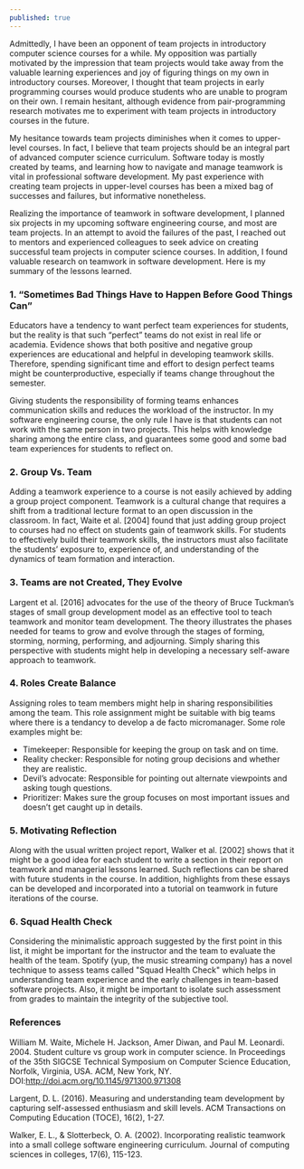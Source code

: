 ```yaml
---
published: true
---
```

Admittedly, I have been an opponent of team projects in introductory computer science courses for a while.  My opposition was partially motivated by the impression that team projects would take away from the valuable learning experiences and joy of figuring things on my own in introductory courses.  Moreover, I thought that team projects in early programming courses would produce students who are unable to program on their own.  I remain hesitant, although evidence from pair-programming research motivates me to experiment with team projects in introductory courses in the future.

My hesitance towards team projects diminishes when it comes to upper-level courses.  In fact, I believe that team projects should be an integral part of advanced computer science curriculum. Software today is mostly created by teams, and learning how to navigate and manage teamwork is vital in professional software development.  My past experience with creating team projects in upper-level courses has been a mixed bag of successes and failures, but informative nonetheless.  

Realizing the importance of teamwork in software development, I planned six projects in my upcoming software engineering course, and most are team projects.  In an attempt to avoid the failures of the past, I reached out to mentors and experienced colleagues to seek advice on creating successful team projects in computer science courses.  In addition, I found valuable research on teamwork in software development.  Here is my summary of the lessons learned.

### 1. “Sometimes Bad Things Have to Happen Before Good Things Can”
Educators have a tendency to want perfect team experiences for students, but the reality is that such “perfect” teams do not exist in real life or academia.  Evidence shows that both positive and negative group experiences are educational and helpful in developing teamwork skills.  Therefore, spending significant time and effort to design perfect teams might be counterproductive, especially if teams change throughout the semester.

Giving students the responsibility of forming teams enhances communication skills and reduces the workload of the instructor.  In my software engineering course, the only rule I have is that students can not work with the same person in two projects.  This helps with knowledge sharing among the entire class, and guarantees some good and some bad team experiences for students to reflect on.

### 2. Group Vs. Team
Adding a teamwork experience to a course is not easily achieved by adding a group project component.  Teamwork is a cultural change that requires a shift from a traditional lecture format to an open discussion in the classroom.  In fact, Waite et al. [2004] found that just adding group project to courses had no effect on students gain of teamwork skills.  For students to effectively build their teamwork skills, the instructors must also facilitate the students’ exposure to, experience of, and understanding of the dynamics of team formation and interaction.

### 3. Teams are not Created, They Evolve
Largent et al. [2016] advocates for the use of the theory of Bruce Tuckman’s stages of small group development model as an effective tool to teach teamwork and monitor team development.  The theory illustrates the phases needed for teams to grow and evolve through the stages of forming, storming, norming, performing, and adjourning.  Simply sharing this perspective with students might help in developing a necessary self-aware approach to teamwork.

### 4. Roles Create Balance
Assigning roles to team members might help in sharing responsibilities among the team.  This role assignment might be suitable with big teams where there is a tendancy to develop a de facto micromanager.  Some role examples might be:
- Timekeeper: Responsible for keeping the group on task and on time.
- Reality checker: Responsible for noting group decisions and whether they are realistic.
- Devil’s advocate: Responsible for pointing out alternate viewpoints and asking tough questions.
- Prioritizer: Makes sure the group focuses on most important issues and doesn’t get caught up in details.

### 5. Motivating Reflection
Along with the usual written project report, Walker et al. [2002] shows that it might be a good idea for each student to write a section in their report on teamwork and managerial lessons learned.  Such reflections can be shared with future students in the course.  In addition, highlights from these essays can be developed and incorporated into a tutorial on teamwork in future iterations of the course.

### 6. Squad Health Check
Considering the minimalistic approach suggested by the first point in this list, it might be important for the instructor and the team to evaluate the health of the team.  Spotify (yup, the music streaming company) has a novel technique to assess teams called "Squad Health Check" which helps in understanding team experience and the early challenges in team-based software projects.  Also, it might be important to isolate such assessment from grades to maintain the integrity of the subjective tool.


### References
William M. Waite, Michele H. Jackson, Amer Diwan, and Paul M. Leonardi. 2004. Student culture vs group work in computer science. In Proceedings of the 35th SIGCSE Technical Symposium on Computer Science Education, Norfolk, Virginia, USA. ACM, New York, NY. DOI:http://doi.acm.org/10.1145/971300.971308

Largent, D. L. (2016). Measuring and understanding team development by capturing self-assessed enthusiasm and skill levels. ACM Transactions on Computing Education (TOCE), 16(2), 1-27.

Walker, E. L., & Slotterbeck, O. A. (2002). Incorporating realistic teamwork into a small college software engineering curriculum. Journal of computing sciences in colleges, 17(6), 115-123.
